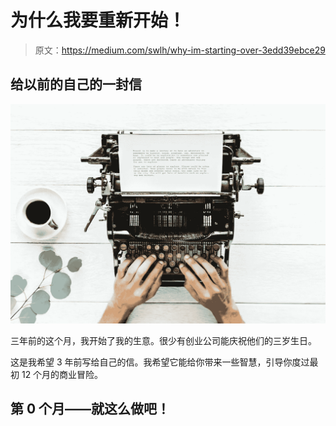 # 为什么我要重新开始！

> 原文：<https://medium.com/swlh/why-im-starting-over-3edd39ebce29>

## 给以前的自己的一封信

![](img/9bc83055488511cbcb2899b52953071e.png)

三年前的这个月，我开始了我的生意。很少有创业公司能庆祝他们的三岁生日。

这是我希望 3 年前写给自己的信。我希望它能给你带来一些智慧，引导你度过最初 12 个月的商业冒险。

## 第 0 个月——就这么做吧！